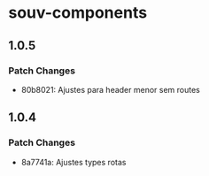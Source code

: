 # souv-components

## 1.0.5

### Patch Changes

- 80b8021: Ajustes para header menor sem routes

## 1.0.4

### Patch Changes

- 8a7741a: Ajustes types rotas
